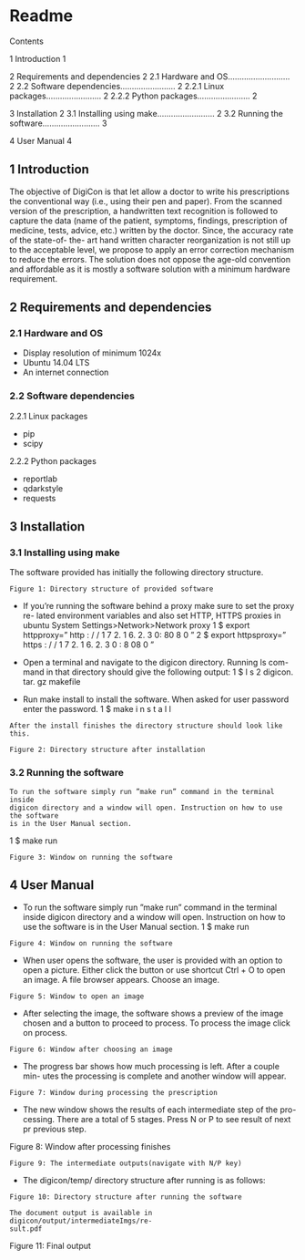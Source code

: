 

# Readme

 Contents

1 Introduction 1

2 Requirements and dependencies 2
2.1 Hardware and OS........................... 2
2.2 Software dependencies........................ 2
2.2.1 Linux packages........................ 2
2.2.2 Python packages....................... 2

3 Installation 2
3.1 Installing using make......................... 2
3.2 Running the software......................... 3

4 User Manual 4

## 1 Introduction

The objective of DigiCon is that let allow a doctor to write his prescriptions the
conventional way (i.e., using their pen and paper). From the scanned version
of the prescription, a handwritten text recognition is followed to capture the
data (name of the patient, symptoms, findings, prescription of medicine, tests,
advice, etc.) written by the doctor. Since, the accuracy rate of the state-of- the-
art hand written character reorganization is not still up to the acceptable level,
we propose to apply an error correction mechanism to reduce the errors. The
solution does not oppose the age-old convention and affordable as it is mostly
a software solution with a minimum hardware requirement.


## 2 Requirements and dependencies

### 2.1 Hardware and OS

- Display resolution of minimum 1024x
- Ubuntu 14.04 LTS
- An internet connection

### 2.2 Software dependencies

2.2.1 Linux packages

- pip
- scipy

2.2.2 Python packages

- reportlab
- qdarkstyle
- requests

## 3 Installation

### 3.1 Installing using make

The software provided has initially the following directory structure.

```
Figure 1: Directory structure of provided software
```
- If you’re running the software behind a proxy make sure to set the proxy re-
    lated environment variables and also set HTTP, HTTPS proxies in ubuntu
    System Settings>Network>Network proxy
1 $ export httpproxy=” http : / / 1 7 2. 1 6. 2. 3 0: 80 8 0 ”
2 $ export httpsproxy=” https : / / 1 7 2. 1 6. 2. 3 0 : 8 08 0 ”
- Open a terminal and navigate to the digicon directory. Running ls com-
    mand in that directory should give the following output:
1 $ l s
2 digicon. tar. gz makefile


- Run make install to install the software. When asked for user password
    enter the password.
1 $ make i n s t a l l

```
After the install finishes the directory structure should look like this.
```
```
Figure 2: Directory structure after installation
```
### 3.2 Running the software

```
To run the software simply run ”make run” command in the terminal inside
digicon directory and a window will open. Instruction on how to use the software
is in the User Manual section.
```
1 $ make run


```
Figure 3: Window on running the software
```
## 4 User Manual

- To run the software simply run ”make run” command in the terminal
    inside digicon directory and a window will open. Instruction on how to
    use the software is in the User Manual section.
1 $ make run

```
Figure 4: Window on running the software
```
- When user opens the software, the user is provided with an option to open
    a picture. Either click the button or use shortcut Ctrl + O to open an
    image. A file browser appears. Choose an image.


```
Figure 5: Window to open an image
```
- After selecting the image, the software shows a preview of the image chosen
    and a button to proceed to process. To process the image click on process.

```
Figure 6: Window after choosing an image
```
- The progress bar shows how much processing is left. After a couple min-
    utes the processing is complete and another window will appear.


```
Figure 7: Window during processing the prescription
```
- The new window shows the results of each intermediate step of the pro-
    cessing. There are a total of 5 stages. Press N or P to see result of next
    pr previous step.


Figure 8: Window after processing finishes


```
Figure 9: The intermediate outputs(navigate with N/P key)
```
- The digicon/temp/ directory structure after running is as follows:

```
Figure 10: Directory structure after running the software
```
```
The document output is available in digicon/output/intermediateImgs/re-
sult.pdf
```

Figure 11: Final output


